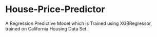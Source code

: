 # House-Price-Predictor
A Regression Predictive Model which is Trained using XGBRegressor, trained on California Housing Data Set.
